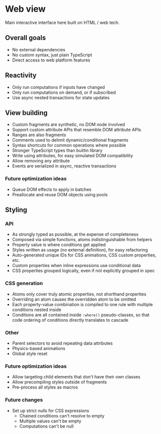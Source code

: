 # Web view

Main interactive interface here built on HTML / web tech.

## Overall goals

- No external dependencies
- No custom syntax, just plain TypeScript
- Direct access to web platform features

## Reactivity

- Only run computations if inputs have changed
- Only run computations on demand, or if subscribed
- Use async nested transactions for state updates

## View building

- Custom fragments are synthetic, no DOM node involved
- Support custom attribute APIs that resemble DOM attribute APIs
- Ranges are also fragments
- Comments used to delimit dynamic/conditional fragments
- Syntax shortcuts for common operations where possible
- Stronger TypeScript types than builtin library
- Write using attributes, for easy simulated DOM compatibility
- Allow removing any attribute
- Events are serialized in async, reactive transactions

### Future optimization ideas

- Queue DOM effects to apply in batches
- Preallocate and reuse DOM objects using pools

## Styling

### API

- As strongly typed as possible, at the expense of completeness
- Composed via simple functions, atoms indistinguishable from helpers
- Property value is where conditions get applied
- Styles written as usage (no external definition), for easy refactoring
- Auto-generated unique IDs for CSS animations, CSS custom properties, etc.
- Custom properties when inline expressions use conditional data
- CSS properties grouped logically, even if not explicitly grouped in spec

### CSS generation

- Atoms only cover truly atomic properties, not shorthand properties
- Overriding an atom causes the overridden atom to be omitted
- Each property-value combination is compiled to one rule with multiple conditions nested inside
- Conditions are all contained inside `:where()` pseudo-classes, so that code ordering of conditions directly translates to cascade

### Other

- Parent selectors to avoid repeating data attributes
- Physics-based animations
- Global style reset

### Future optimization ideas

- Allow targeting child elements that don't have their own classes
- Allow precompiling styles outside of fragments
- Pre-process all styles as macros

### Future changes

- Set up strict nulls for CSS expressions
  - Chained conditions can't resolve to empty
  - Multiple values can't be empty
  - Computations can't be null
